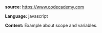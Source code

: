 **source:** https://www.codecademy.com

**Language:** javascript

**Content:** Example about scope and variables.


